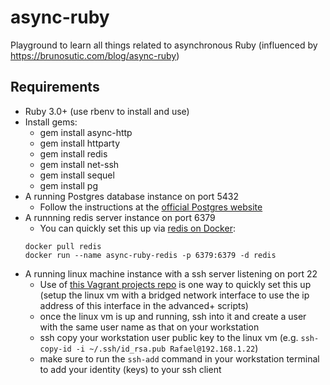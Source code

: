 # async-ruby
Playground to learn all things related to asynchronous Ruby (influenced by https://brunosutic.com/blog/async-ruby)

## Requirements
- Ruby 3.0+ (use rbenv to install and use)
- Install gems:
  - gem install async-http
  - gem install httparty
  - gem install redis
  - gem install net-ssh
  - gem install sequel
  - gem install pg
- A running Postgres database instance on port 5432
  - Follow the instructions at the [official Postgres website](https://www.postgresql.org/download/)
- A runnning redis server instance on port 6379
  - You can quickly set this up via [redis on Docker](https://hub.docker.com/_/redis):
  ```
  docker pull redis
  docker run --name async-ruby-redis -p 6379:6379 -d redis
  ```
- A running linux machine instance with a ssh server listening on port 22
  - Use of [this Vagrant projects repo](https://github.com/oracle/vagrant-projects) is one way to quickly set this up (setup the linux vm with a bridged network interface to use the ip address of this interface in the advanced+ scripts)
  - once the linux vm is up and running, ssh into it and create a user with the same user name as that on your workstation
  - ssh copy your workstation user public key to the linux vm (e.g. `ssh-copy-id -i ~/.ssh/id_rsa.pub Rafael@192.168.1.22`)
  - make sure to run the `ssh-add` command in your workstation terminal to add your identity (keys) to your ssh client